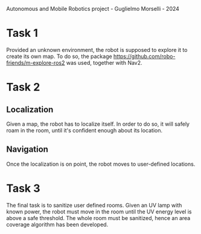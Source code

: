 Autonomous and Mobile Robotics project - Guglielmo Morselli - 2024

# Task 1
Provided an unknown environment, the robot is supposed to explore it to create its own map.
To do so, the package https://github.com/robo-friends/m-explore-ros2 was used, together with Nav2.

# Task 2
## Localization
Given a map, the robot has to localize itself. In order to do so, it will safely roam in the room, until it's confident enough about its location.

## Navigation
Once the localization is on point, the robot moves to user-defined locations.

# Task 3 
The final task is to sanitize user defined rooms. Given an UV lamp with known power, the robot must move in the room until the UV energy level is above a safe threshold.
The whole room must be sanitized, hence an area coverage algorithm has been developed.

